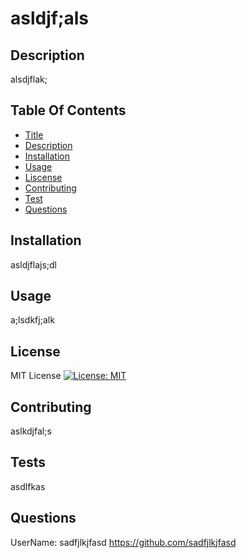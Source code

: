 # asldjf;als 
 ## Description 
 alsdjflak; 
 ## Table Of Contents 
 - [Title](#title) 
 - [Description](#description) 
 - [Installation](#installation) 
 - [Usage](#usage) 
 - [Liscense](#liscense) 
 - [Contributing](#contributing) 
 - [Test](#test) 
 - [Questions](#questions) 
 ## Installation 
 asldjflajs;dl 
 ## Usage 
 a;lsdkfj;alk 
 ## License 
 MIT License 
 [![License: MIT](https://img.shields.io/badge/License-MIT-yellow.svg)](https://opensource.org/licenses/MIT) 
 ## Contributing 
 aslkdjfal;s 
 ## Tests 
 asdlfkas 
 ## Questions 
 UserName: sadfjlkjfasd 
 https://github.com/sadfjlkjfasd